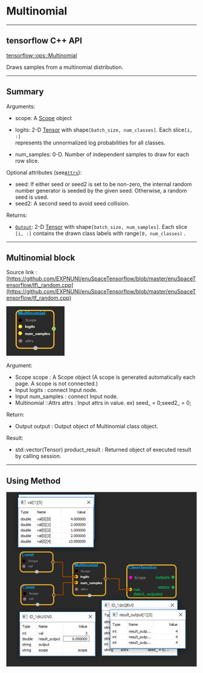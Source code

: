 # Multinomial

---

## tensorflow C++ API

[tensorflow::ops::Multinomial](https://www.tensorflow.org/api_docs/cc/class/tensorflow/ops/multinomial)

Draws samples from a multinomial distribution.

---

## Summary

Arguments:

* scope: A [Scope](https://www.tensorflow.org/api_docs/cc/class/tensorflow/scope.html#classtensorflow_1_1_scope) object

* logits: 2-D [Tensor](https://www.tensorflow.org/api_docs/cc/class/tensorflow/tensor.html#classtensorflow_1_1_tensor) with shape`[batch_size, num_classes]`. Each slice`[i, :]`  
  represents the unnormalized log probabilities for all classes.

* num\_samples: 0-D. Number of independent samples to draw for each row slice.

Optional attributes \(see[`Attrs`](https://www.tensorflow.org/api_docs/cc/struct/tensorflow/ops/multinomial/attrs)\):

* seed: If either seed or seed2 is set to be non-zero, the internal random number generator is seeded by the given seed. Otherwise, a random seed is used.
* seed2: A second seed to avoid seed collision.

Returns:

* [`Output`](https://www.tensorflow.org/api_docs/cc/class/tensorflow/output.html#classtensorflow_1_1_output): 2-D [Tensor](https://www.tensorflow.org/api_docs/cc/class/tensorflow/tensor.html#classtensorflow_1_1_tensor) with shape`[batch_size, num_samples]`. Each slice `[i, :]`
  contains the drawn class labels with range`[0, num_classes)`
  .

---

## Multinomial block

Source link : [https://github.com/EXPNUNI/enuSpaceTensorflow/blob/master/enuSpaceTensorflow/tf\_random.cpp](https://github.com/EXPNUNI/enuSpaceTensorflow/blob/master/enuSpaceTensorflow/tf_random.cpp)

![](/assets/random_op/multinomal1.jpg)

Argument:

* Scope scope : A Scope object \(A scope is generated automatically each page. A scope is not connected.\)
* Input logits : connect  Input node.
* Input num\_samples : connect Input node.
* Multinomial ::Attrs attrs : Input attrs in value. ex\) seed\_ = 0;seed2\_ = 0;

Return:

* Output output : Output object of Multinomial class object.

Result:

* std::vector\(Tensor\) product\_result : Returned object of executed result by calling session.

---

## Using Method

![](/assets/random_op/multinomal2.jpg)

